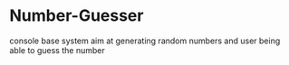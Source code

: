 # Number-Guesser
console base system aim at generating random numbers and user being able to guess the number
